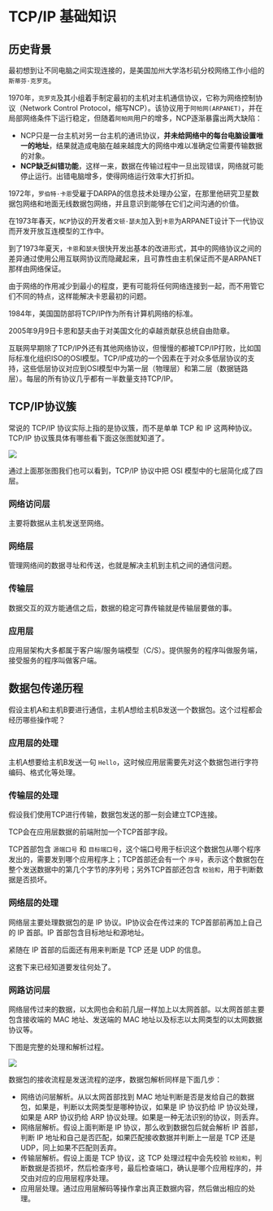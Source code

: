 # TCP/IP 基础知识

## 历史背景

最初想到让不同电脑之间实现连接的，是美国加州大学洛杉矶分校网络工作小组的`斯蒂芬·克罗克`。

1970年，`克罗克`及其小组着手制定最初的主机对主机通信协议，它称为网络控制协议（Network Control Protocol，缩写NCP）。该协议用于`阿帕网(ARPANET)`，并在局部网络条件下运行稳定，但随着`阿帕网`用户的增多，NCP逐渐暴露出两大缺陷：

- NCP只是一台主机对另一台主机的通讯协议，**并未给网络中的每台电脑设置唯一的地址**，结果就造成电脑在越来越庞大的网络中难以准确定位需要传输数据的对象。
- **NCP缺乏纠错功能**，这样一来，数据在传输过程中一旦出现错误，网络就可能停止运行。出错电脑增多，使得网络运行效率大打折扣。

1972年，`罗伯特·卡恩`受雇于DARPA的信息技术处理办公室，在那里他研究卫星数据包网络和地面无线数据包网络，并且意识到能够在它们之间沟通的价值。

在1973年春天，`NCP`协议的开发者`文顿·瑟夫`加入到`卡恩`为ARPANET设计下一代协议而开发开放互连模型的工作中。

到了1973年夏天，`卡恩`和`瑟夫`很快开发出基本的改进形式，其中的网络协议之间的差异通过使用公用互联网协议而隐藏起来，且可靠性由主机保证而不是ARPANET那样由网络保证。

由于网络的作用减少到最小的程度，更有可能将任何网络连接到一起，而不用管它们不同的特点，这样能解决卡恩最初的问题。

1984年，美国国防部将TCP/IP作为所有计算机网络的标准。

2005年9月9日卡恩和瑟夫由于对美国文化的卓越贡献获总统自由勋章。

互联网早期除了TCP/IP外还有其他网络协议，但慢慢的都被TCP/IP打败，比如国际标准化组织ISO的OSI模型。TCP/IP成功的一个因素在于对众多低层协议的支持，这些低层协议对应到OSI模型中为第一层（物理层）和第二层（数据链路层）。每层的所有协议几乎都有一半数量支持TCP/IP。

## TCP/IP协议簇

常说的 TCP/IP 协议实际上指的是协议簇，而不是单单 TCP 和 IP 这两种协议。TCP/IP 协议簇具体有哪些看下面这张图就知道了。

![](https://pages.isyuan.site/tcpip/20210414225951.png)

通过上面那张图我们也可以看到，TCP/IP 协议中把 OSI 模型中的七层简化成了四层。

### 网络访问层

主要将数据从主机发送至网络。

### 网络层

管理网络间的数据寻址和传送，也就是解决主机到主机之间的通信问题。

### 传输层

数据交互的双方能通信之后，数据的稳定可靠传输就是传输层要做的事。

### 应用层

应用层架构大多都属于客户端/服务端模型（C/S）。提供服务的程序叫做服务端，接受服务的程序叫做客户端。

## 数据包传递历程

假设主机A和主机B要进行通信，主机A想给主机B发送一个数据包。这个过程都会经历哪些操作呢？

### 应用层的处理

主机A想要给主机B发送一句 `Hello`，这时候应用层需要先对这个数据包进行字符编码、格式化等处理。

### 传输层的处理

假设我们使用TCP进行传输，数据包发送的那一刻会建立TCP连接。

TCP会在应用层数据的前端附加一个TCP首部字段。

TCP首部包含 `源端口号` 和 `目标端口号`，这个端口号用于标识这个数据包从哪个程序发出的，需要发到哪个应用程序上；TCP首部还会有一个 `序号`，表示这个数据包在整个发送数据中的第几个字节的序列号；另外TCP首部还包含 `校验和`，用于判断数据是否损坏。

### 网络层的处理

网络层主要处理数据包的是 IP 协议。IP协议会在传过来的 TCP首部前再加上自己的 IP 首部。IP 首部包含目标地址和源地址。

紧随在 IP 首部的后面还有用来判断是 TCP 还是 UDP 的信息。

这套下来已经知道要发往何处了。

### 网路访问层

网络层传过来的数据，以太网也会和前几层一样加上以太网首部。以太网首部主要包含接收端的 MAC 地址、发送端的 MAC 地址以及标志以太网类型的以太网数据协议等。

下图是完整的处理和解析过程。

![](https://pages.isyuan.site/tcpip/20210419224405.png)

数据包的接收流程是发送流程的逆序，数据包解析同样是下面几步：

- 网络访问层解析。从以太网首部找到 MAC 地址判断是否是发给自己的数据包，如果是，判断以太网类型是哪种协议，如果是 IP 协议扔给 IP 协议处理，如果是 ARP 协议扔给 ARP 协议处理。如果是一种无法识别的协议，则丢弃。
- 网络层解析。假设上面判断是 IP 协议，那么收到数据包后就会解析 IP 首部，判断 IP 地址和自己是否匹配，如果匹配接收数据并判断上一层是 TCP 还是 UDP，同上如果不匹配则丢弃。
- 传输层解析。假设上面是 TCP 协议，这 TCP 处理过程中会先校验 `校验和`，判断数据是否损坏，然后检查序号，最后检查端口，确认是哪个应用程序的，并交由对应的应用层程序处理。
- 应用层处理。通过应用层解码等操作拿出真正数据内容，然后做出相应的处理。